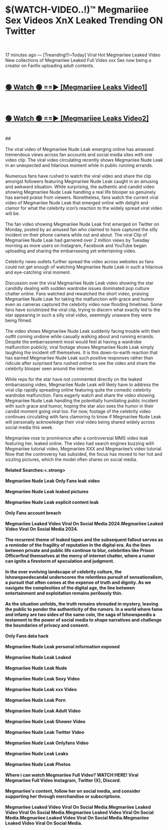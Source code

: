 # $(WATCH-VIDEO..!)™ Megmariiee Sex Videos XnX Leaked Trending ON Twitter<br>
<br>

17 minutes ago — [Treanding!!!~Today] Viral Hot Megmariiee Leaked Video New collections of Megmariiee Leaked Full Video xxx Sex now being a creator on Fanfix uploading adult contents.
<br>
 <br>

##  <a href="https://best2vid.blogspot.com?title=Megmariiee">🟢 Watch 🟢 ==► [Megmariiee Leaks Video1]</a><br>
  <br>

##  <a href="https://best2vid.blogspot.com?title=Megmariiee">🟢 Watch 🟢 ==► [Megmariiee Leaks Video2]</a><br>
  <br>
  ##
  <br>
  <br>
The viral video of Megmariiee Nude Leak emerging online has amassed tremendous views across fan accounts and social media sites with one video clip. The viral video circulating recently shows Megmariiee Nude Leak in an unexpected and hilarious moment while in public running errands.
<br><br>
Numerous fans have rushed to watch the viral video and share the clip amongst followers featuring Megmariiee Nude Leak caught in an amusing and awkward situation. While surprising, the authentic and candid video showing Megmariiee Nude Leak handling a real life blooper so genuinely has earned praise from viewers. Nonetheless, fans watch the current viral video of Megmariiee Nude Leak that emerged online with delight and clamor for what the celebrity icon’s reaction to the widely spread viral video will be.
<br><br>
The fan video showing Megmariiee Nude Leak first emerged on Twitter on Monday, posted by an amused fan who claimed to have captured the silly incident on their phone camera while out and about. The viral Clip of Megmariiee Nude Leak had garnered over 2 million views by Tuesday morning as more users on Instagram, Facebook and YouTube began uploading and sharing the embarrassing yet entertaining video.
<br><br>
Celebrity news outlets further spread the video across websites as fans could not get enough of watching Megmariiee Nude Leak in such a hilarious and eye-catching viral moment.
<br><br>
Discussion over the viral Megmariiee Nude Leak video showing the star candidly dealing with sudden wardrobe issues dominated pop culture chatter online. Fans watched and rewatched the short video, praising Megmariiee Nude Leak for taking the malfunction with grace and humor even as cameras captured the celebrity video now flooding timelines. Some fans have scrutinized the viral clip, trying to discern what exactly led to the star appearing in such a silly viral video, seemingly unaware they were being filmed.
<br><br>
The video shows Megmariiee Nude Leak suddenly facing trouble with their outfit coming undone while casually walking about and running errands. Despite the embarrassment most would feel at having a wardrobe malfunction publicly, viral footage shows Megmariiee Nude Leak simply laughing the incident off themselves. It is this down-to-earth reaction that has earned Megmariiee Nude Leak such positive responses rather than ridicule after surprised fans rushed online to see the video and share the celebrity blooper seen around the internet.
<br><br>
While reps for the star have not commented directly on the leaked embarrassing video, Megmariiee Nude Leak will likely have to address the viral clip rapidly spreading online featuring quite the comedic celebrity wardrobe malfunction. Fans eagerly watch and share the video showing Megmariiee Nude Leak handling the potentially humiliating public incident with such grace and humor, hoping the star also sees the humor in their candid moment going viral too. For now, footage of the celebrity video continues circulating with fans clamoring to know if Megmariiee Nude Leak will personally acknowledge their viral video being shared widely across social media this week.
<br><br>
Megmariiee rose to prominence after a controversial MMS video leak featuring her, leaked online. The video had search engines buzzing with Megmariiee tutorial video, Megmariiee XXX and Megmariiee’s video tutorial. Now that the controversy has subsided, the focus has moved to her hot and sizzling pictures, which the model often shares on social media.
<br><br>
<strong>Related Searches:<.strong>
<br><br>
Megmariiee Nude Leak Only Fans leak video
<br><br>
Megmariiee Nude Leak leaked pictures
<br><br>
Megmariiee Nude Leak explicit content leak
<br><br>
Only Fans account breach
<br><br>
Megmariiee Leaked Video Viral On Social Media 2024.Megmariiee Leaked Video Viral On Social Media 2024.
<br><br>
The recurrent theme of leaked tapes and the subsequent fallout serves as a reminder of the fragility of reputation in the digital era. As the lines between private and public life continue to blur, celebrities like Prison Officerfind themselves at the mercy of internet chatter, where a rumor can ignite a firestorm of speculation and judgment.
<br><br>
In the ever evolving landscape of celebrity culture, the Ishowspeedscandal underscores the relentless pursuit of sensationalism, a pursuit that often comes at the expense of truth and dignity. As we navigate the complexities of the digital age, the line between entertainment and exploitation remains perilously thin.
<br><br>
As the situation unfolds, the truth remains shrouded in mystery, leaving the public to ponder the authenticity of the rumors. In a world where fame and infamy are two sides of the same coin, the saga of Ishowspeedis a testament to the power of social media to shape narratives and challenge the boundaries of privacy and consent.
<br><br>
Only Fans data hack
<br><br>
Megmariiee Nude Leak personal information exposed
<br><br>
Megmariiee Nude Leak Leaked
<br><br>
Megmariiee Nude Leak Nude
<br><br>
Megmariiee Nude Leak Sexy Video
<br><br>
Megmariiee Nude Leak xxx Video
<br><br>
Megmariiee Nude Leak Porn
<br><br>
Megmariiee Nude Leak Adult Video
<br><br>
Megmariiee Nude Leak Shower Video
<br><br>
Megmariiee Nude Leak Twitter Video
<br><br>
Megmariiee Nude Leak Onlyfans Video
<br><br>
Megmariiee Nude Leak Leaks
<br><br>
Megmariiee Nude Leak Photos
<br><br>
Where i can watch Megmariiee Full Video? WATCH HERE! Viral Megmariiee Full Video Instagram, Twitter (X), Discord.
<br><br>
Megmariiee's content, follow her on social media, and consider supporting her through merchandise or subscriptions.
<br><br>
Megmariiee Leaked Video Viral On Social Media.Megmariiee Leaked Video Viral On Social Media.Megmariiee Leaked Video Viral On Social Media.Megmariiee Leaked Video Viral On Social Media.Megmariiee Leaked Video Viral On Social Media.